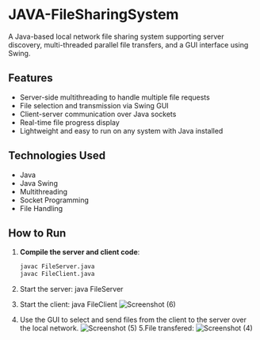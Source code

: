 # JAVA-FileSharingSystem
A Java-based local network file sharing system supporting server discovery, multi-threaded parallel file transfers, and a GUI interface using Swing.
 
## Features

- Server-side multithreading to handle multiple file requests
- File selection and transmission via Swing GUI
- Client-server communication over Java sockets
- Real-time file progress display
- Lightweight and easy to run on any system with Java installed

## Technologies Used

- Java
- Java Swing
- Multithreading
- Socket Programming
- File Handling
## How to Run

1. **Compile the server and client code**:
   ```bash
   javac FileServer.java
   javac FileClient.java
   
2. Start the server:
   java FileServer


3. Start the client:
   java FileClient
![Screenshot (6)](https://github.com/user-attachments/assets/07bc6093-ef88-47c8-81f0-fabc1abe02f0)

4. Use the GUI to select and send files from the client to the server over the local network.
![Screenshot (5)](https://github.com/user-attachments/assets/500fec0b-4cc4-4c04-9269-ccce38a2bb2d)
5.File transfered:
![Screenshot (4)](https://github.com/user-attachments/assets/1cefdd35-13d1-477b-9e17-5c7f3a619117)
